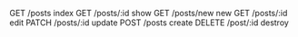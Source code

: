 GET  /posts index
GET /posts/:id show
GET /posts/new new
GET /posts/:id edit
PATCH /posts/:id update
POST /posts create
DELETE /post/:id destroy
